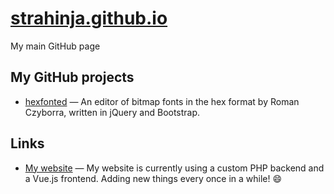 # [strahinja.github.io][1]

My main GitHub page

## My GitHub projects

- [hexfonted][2] — An editor of bitmap fonts in the hex format by Roman
  Czyborra, written in jQuery and Bootstrap.

## Links

- [My website][3] — My website is currently using a custom PHP backend and a
  Vue.js frontend. Adding new things every once in a while! 😄

[1]: <https://strahinja.github.io>
[2]: <https://github.com/Strahinja/hexfonted> "hexfonted"
[3]: <http://strahinja.org>

